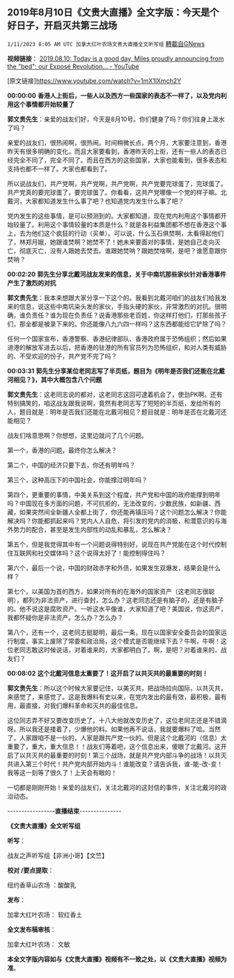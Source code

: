 ## 2019年8月10日《文贵大直播》全文字版：今天是个好日子，开启灭共第三战场
`1/11/2023 8:05 AM UTC 加拿大红叶农场文贵大直播全文听写组` [轉載自GNews](https://gnews.org/articles/689964)

**视频链接**：  [2019.08.10: Today is a good day, Miles proudly announcing from the "bed": our Exposé Revolution... - YouTube](https://www.youtube.com/watch?v=1mX1lXmch2Y)


[原文链接]<https://www.youtube.com/watch?v=1mX1lXmch2Y>






**00:00:00** **香港人上街后，一些人以及西方一些国家的表态不一样了，以及党内利用这个事情都开始较量了**

  
  

**郭文贵先生**：亲爱的战友们好，今天是8月10号。你们健身了吗？你们往身上泼水了吗？

  
  

亲爱的战友们，很热闹啊，很热闹。时间稍微长点，两个月，大家要注意到，香港昨天有很多明确的变化。而且大家要看到，香港昨天的上街，还有一些人的表态已经完全不同了，完全不同了。而且在西方的这些国家，大家也能看到，很多表态和支持也都不一样了。大家也都看到了。

  
  

所以说战友们，共产党啊，共产党啊，共产党啊，共产党要完球蛋了，完球蛋了。共产党真的要完球蛋了，要完球蛋了。你看看，这共产党哪像一个党的样子嘛。北戴河，大家都知道发生什么事了吧？也知道党内发生什么事了吧？

  
  

党内发生的这些事情，是可以预测到的。大家都知道，现在党内利用这个事情都开始较量了。利用这个事情较量的本质是什么？就是各利益集团都不想在香港这个事上，去为他们这个疯狂的行动（买单）。可以说，什么玉石俱焚啊，太看得起他们了，林郑月娥，她跟谁焚啊？她焚不了！她未来要面对的事情，是她自己走向灭亡，彻底灭亡，没有人跟她去焚去。谁跟她焚呐？跟她焚啥啊，是吧？谁愿意跟你焚呐？

  
  

**00:02:20** **郭先生分享北戴河战友发来的信息，关于中南坑那些家伙针对香港事件产生了激烈的对抗**

  
  **郭文贵先生**：我本来想跟大家分享一下这个的。我看到北戴河咱们的战友们给我发来的信息，说这些中南坑染头发的家伙，手指头硬的家伙，非常激烈的对抗。很明确，谁负责任？谁为现在负责任？说香港那些老百姓，你这样打他们，打那些孩子们，那全都是被录下来的。你还能像八九六四一样吗？这东西都能给它铲除了吗？

  
  任何一个国家宣布，香港警察、香港纪律部队、香港政府属于恐怖组织；然后如果进港的解放军进去以后，把香港的驻港的所有官员列为恐怖组织，和对人类有威胁的、不受欢迎的份子，共产党不完了吗？

  
  

**00:03:31** **郭先生分享某位老同志写了半页纸，题目为《****明年是否我们还能在北戴河相见****？》，其中大概包含八个问题**

  
  

**郭文贵先生**：这老同志说的都对，这老同志这回可逮着机会了，使劲PK啊。还有特别搞笑的，咱这战友跟我说啊，竟然有老同志写了短短的半页纸，发给所有的人，题目就是：明年是否我们还能在北戴河相见？题目就是：明年是否在北戴河还能相见？

  
  

战友们啥意思啊？你想想，这里边就问了几个问题。

  
  

第一个，香港的问题，最终你怎么解决？

  
  

第二个，中国的经济只要下去，你还有明年吗？

  
  

第三个，这种高压下的中国社会，你能撑过明年吗？

  
  

第四个，更重要的事情，中美关系到这个程度，共产党和中国的政府能撑到明年吗？中国现在多方面的问题，不可抗拒的，无法改变的，少数民族，如新疆、西藏，如果突然间全新疆人全都上街了，你还能再镇压吗？这个问题怎么解决？你能解决吗？你能都抓起来吗？党内人人自危，将引发的党内的消极，和潜意识的与海外势力的配合，甚至是发生内部性的动乱和暴乱，怎么解决？

  
  第五个，但是我觉得其中有一个问题说得特别好，说现在共产党能在这个时代控制住互联网和社交媒体吗？这个说得太好了！能控制得住吗？

  
  

第六个，最后一个说，中国的财政赤字和外债，如果发生双爆发，结果会是什么样？

  
  

第七个，以美国为首的西方，如果对所有的在海外的国家资产（这老同志很聪明），都列为非法资产，进行查封，怎么办？这老同志还是有脑子的，还是有脑子的。他不说这是腐败资产。一听这水平像谁，大家知道了吧？美国说，你这资产，我都怀疑你是非法资产。怎么办？怎么办？

  
  

第八个，还有一个，这老同志挺聪明，最后一条，现在以国家安全委员会的国家运行制度，事实上废除了常委和政治局，这个模式是否能继续下去？牛啊，牛啊！这位老同志敢这时候说话，对着谁来的，大家都明白了。啊，是吧？对着谁来的，战友们？

  
  

**00:08:02** **这个北戴河信息太重要了！这开启了以共灭共的最重要的时刻！**

  
  

**郭文贵先生**：所以这个时候大家要记住，以美灭共，把战场拉向国际，以共灭共，来感觉了，来感觉了。这是我爆料有史以来，在党内发出的最有效，最积极，最有用，最直接，对我们爆料革命和灭共的最佳信息。

  
  

这位同志弄不好又要改变历史了。十八大他就改变历史了，这位老同志还是不错滴呀。所以我还是搂着了，少爆他的料。如果他再不说话，我就要爆料了哈。当然了，人家跟咱不是一伙的，人家是跟共产党一伙的。但是这个北戴河的（信息）太重要了，重大，重大信息！！战友们等着吧，这个信息出来，傻眼了北戴河。这开启了以共灭共的最重要的时刻！第三个战场，就是共产党内部斗争的战场！以共灭共进入第三个时代！共产党内部开始内斗！谁能改变？请告诉我，谁\-能\-改\-变！我等这一刻等了很久了！上天会有眼的！

  
  

一切都是刚刚开始！亲爱的战友们，关注北戴河的这封信的事件，关注北戴河的政治动态。


----------------**-直播结束**---------------

**《文贵大直播》全文听写组**

**听写**：



战友之声听写组【非洲小哥】【文竺】

**校对 /要点提取**：


纽约香草山农场 ：酸酸乳

**发布**：

加拿大红叶农场： 软红香土


**全文发布稿审核**：

加拿大红叶农场： 文敏

**本全文字版内容如与《文贵大直播》视频有不一致之处，以《文贵大直播》视频为准**。

